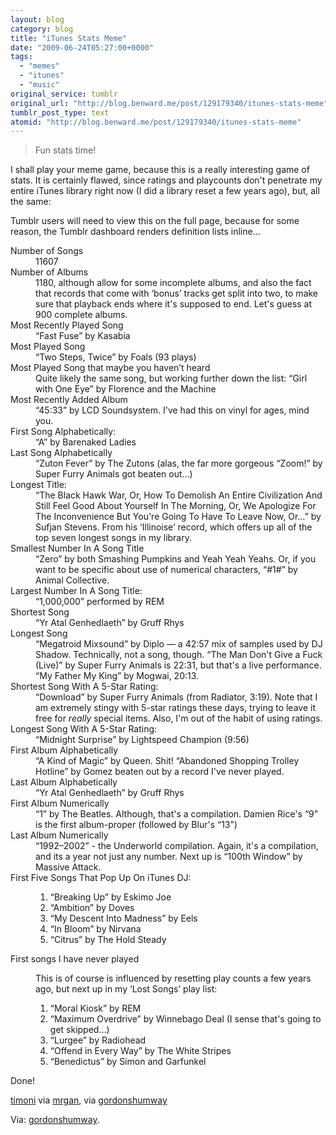```yaml
---
layout: blog
category: blog
title: "iTunes Stats Meme"
date: "2009-06-24T05:27:00+0000"
tags:
  - "memes"
  - "itunes"
  - "music"
original_service: tumblr
original_url: "http://blog.benward.me/post/129179340/itunes-stats-meme"
tumblr_post_type: text
atomid: "http://blog.benward.me/post/129179340/itunes-stats-meme"
---
```

> Fun stats time!

I shall play your meme game, because this is a really interesting game of stats. It is certainly flawed, since ratings and playcounts don't penetrate my entire iTunes library right now (I did a library reset a few years ago), but, all the same:

<aside>Tumblr users will need to view this on the full page, because for some reason, the Tumblr dashboard renders definition lists inline…</aside>

<dl>
  <dt>Number of Songs</dt>
  <dd>11607</dd>
  <dt>Number of Albums</dt>
  <dd>1180, although allow for some incomplete albums, and also the fact that records that come with ‘bonus’ tracks get split into two, to make sure that playback ends where it's supposed to end. Let's guess at 900 complete albums.</dd>
  <dt>Most Recently Played Song</dt>
  <dd>“Fast Fuse” by Kasabia</dd>
  <dt>Most Played Song</dt>
  <dd>“Two Steps, Twice” by Foals (93 plays)</dd>
  <dt>Most Played Song that maybe you haven’t heard</dt>
  <dd>Quite likely the same song, but working further down the list: “Girl with One Eye” by Florence and the Machine</dd>
  <dt>Most Recently Added Album</dt>
  <dd>“45:33” by LCD Soundsystem. I've had this on vinyl for ages, mind you.</dd>
  <dt>First Song Alphabetically:</dt>
  <dd>“A” by Barenaked Ladies</dd>
  <dt>Last Song Alphabetically</dt>
  <dd>“Zuton Fever” by The Zutons (alas, the far more gorgeous “Zoom!” by Super Furry Animals got beaten out…)</dd>
  <dt>Longest Title:</dt>
  <dd>“The Black Hawk War, Or, How To Demolish An Entire Civilization And Still Feel Good About Yourself In The Morning, Or, We Apologize For The Inconvenience But You're Going To Have To Leave Now, Or…” by Sufjan Stevens. From his ‘Illinoise’ record, which offers up all of the top seven longest songs in my library.</dd>
  <dt>Smallest Number In A Song Title</dt>
  <dd>“Zero” by both Smashing Pumpkins and Yeah Yeah Yeahs. Or, if you want to be specific about use of numerical characters, “#1#” by Animal Collective.</dd>
  <dt>Largest Number In A Song Title:</dt>
  <dd>“1,000,000” performed by REM</dd>
  <dt>Shortest Song</dt>
  <dd>“Yr Atal Genhedlaeth” by Gruff Rhys</dd>
  <dt>Longest Song</dt>
  <dd>“Megatroid Mixsound” by Diplo — a 42:57 mix of samples used by DJ Shadow. Technically, not a song, though. “The Man Don't Give a Fuck (Live)” by Super Furry Animals is 22:31, but that's a live performance. “My Father My King” by Mogwai, 20:13.</dd>
  <dt>Shortest Song With A 5-Star Rating:</dt>
  <dd>“Download” by Super Furry Animals (from Radiator, 3:19). Note that I am extremely stingy with 5-star ratings these days, trying to leave it free for <em>really</em> special items. Also, I'm out of the habit of using ratings.</dd>
  <dt>Longest Song With A 5-Star Rating:</dt>
  <dd>“Midnight Surprise” by Lightspeed Champion (9:56)</dd>
  <dt>First Album Alphabetically</dt>
  <dd>“A Kind of Magic” by Queen. Shit! “Abandoned Shopping Trolley Hotline” by Gomez beaten out by a record I've never played.</dd>
  <dt>Last Album Alphabetically</dt>
  <dd>“Yr Atal Genhedlaeth” by Gruff Rhys</dd>
  <dt>First Album Numerically</dt>
  <dd>“1” by The Beatles. Although, that's a compilation. Damien Rice's “9” is the first album-proper (followed by Blur's “13”)</dd>
  <dt>Last Album Numerically</dt>
  <dd>“1992–2002” - the Underworld compilation. Again, it's a compilation, and its a year not just any number. Next up is “100th Window” by Massive Attack.</dd>
  <dt>First Five Songs That Pop Up On iTunes DJ:</dt>
  <dd>
    <ol>
      <li>“Breaking Up” by Eskimo Joe</li>
      <li>“Ambition” by Doves</li>
      <li>“My Descent Into Madness” by Eels</li>
      <li>“In Bloom” by Nirvana</li>
      <li>“Citrus” by The Hold Steady</li>
    </ol>
  </dd>
  <dt>First songs I have never played</dt>
  <dd>
    <p>This is of course is influenced by resetting play counts a few years ago, but next up in my ‘Lost Songs’ play list:</p>
    <ol>
      <li>“Moral Kiosk” by REM</li>
      <li>“Maximum Overdrive” by Winnebago Deal (I sense that's going to get skipped…)</li>
      <li>“Lurgee” by Radiohead</li>
      <li>“Offend in Every Way” by The White Stripes</li>
      <li>“Benedictus” by Simon and Garfunkel</li>
    </ol>
  </dd>
</dl>

Done! 

<a href="http://blog.timoni.org/post/129071052/itunes-stats">timoni</a> via <a href="http://mrgan.tumblr.com/post/129000910/itunes-stats">mrgan</a>, via <a href="http://gordonshumway.tumblr.com/post/128085779/i-did-this-a-couple-of-months-ago-but-my-music">gordonshumway</a>

Via: [gordonshumway](http://jelisacastrodale.com/post/128085779/i-did-this-a-couple-of-months-ago-but-my-music).